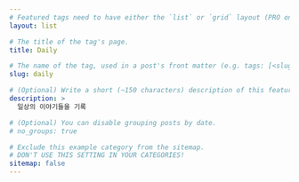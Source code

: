 ```yaml
---
# Featured tags need to have either the `list` or `grid` layout (PRO only).
layout: list

# The title of the tag's page.
title: Daily

# The name of the tag, used in a post's front matter (e.g. tags: [<slug>]).
slug: daily

# (Optional) Write a short (~150 characters) description of this featured tag.
description: >
  일상의 이야기들을 기록

# (Optional) You can disable grouping posts by date.
# no_groups: true

# Exclude this example category from the sitemap.
# DON'T USE THIS SETTING IN YOUR CATEGORIES!
sitemap: false
---
```

